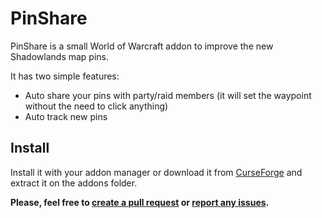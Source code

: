 # PinShare

PinShare is a small World of Warcraft addon to improve the new Shadowlands map pins.

It has two simple features:
* Auto share your pins with party/raid members (it will set the waypoint without the need to click anything)
* Auto track new pins

## Install

Install it with your addon manager or download it from [CurseForge](https://www.curseforge.com/wow/addons/pinshare) and extract it on the addons folder.

**Please, feel free to [create a pull request](https://github.com/fabioaov/pinshare/pulls) or [report any issues](https://github.com/fabioaov/pinshare/issues).**